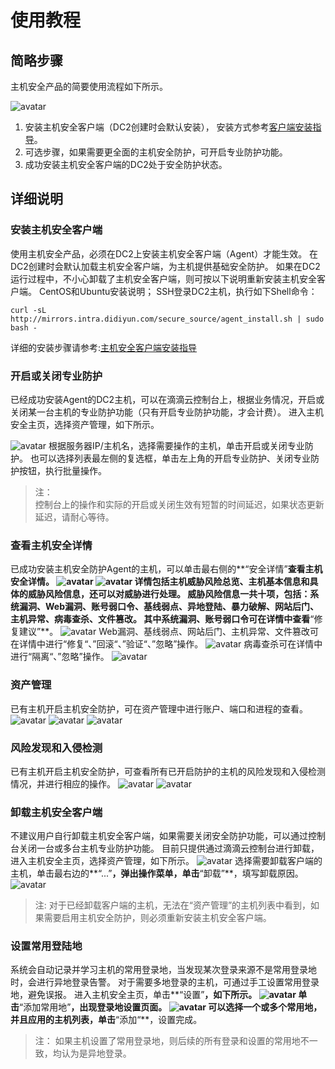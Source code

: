# 使用教程

## 简略步骤
主机安全产品的简要使用流程如下所示。

![avatar](./picture/4.2.1.png)

1. 安装主机安全客户端（DC2创建时会默认安装）， 安装方式参考[客户端安装指导](./客户端安装指导.md)。
2. 可选步骤，如果需要更全面的主机安全防护，可开启专业防护功能。
3. 成功安装主机安全客户端的DC2处于安全防护状态。

## 详细说明
### 安装主机安全客户端 
使用主机安全产品，必须在DC2上安装主机安全客户端（Agent）才能生效。
在DC2创建时会默认加载主机安全客户端，为主机提供基础安全防护。
如果在DC2运行过程中，不小心卸载了主机安全客户端，则可按以下说明重新安装主机安全客户端。
CentOS和Ubuntu安装说明；
SSH登录DC2主机，执行如下Shell命令：

```shell
curl -sL http://mirrors.intra.didiyun.com/secure_source/agent_install.sh | sudo bash -
```
详细的安装步骤请参考:[主机安全客户端安装指导](./客户端安装指导.md)
### 开启或关闭专业防护
已经成功安装Agent的DC2主机，可以在滴滴云控制台上，根据业务情况，开启或关闭某一台主机的专业防护功能（只有开启专业防护功能，才会计费）。
进入主机安全主页，选择资产管理，如下所示。

![avatar](./picture/4.2.2.png)
根据服务器IP/主机名，选择需要操作的主机，单击开启或关闭专业防护。
也可以选择列表最左侧的复选框，单击左上角的开启专业防护、关闭专业防护按钮，执行批量操作。
>注：<br>
>控制台上的操作和实际的开启或关闭生效有短暂的时间延迟，如果状态更新延迟，请耐心等待。

### 查看主机安全详情
已成功安装主机安全防护Agent的主机，可以单击最右侧的**“安全详情”**查看主机安全详情。
![avatar](./picture/4.2.3.png)
![avatar](./picture/4.2.4.png)
详情包括主机威胁风险总览、主机基本信息和具体的威胁风险信息，还可以对威胁进行处理。
威胁风险信息一共十项，包括：系统漏洞、Web漏洞、账号弱口令、基线弱点、异地登陆、暴力破解、网站后门、主机异常、病毒查杀、文件篡改。
其中系统漏洞、账号弱口令可在详情中查看**“修复建议”**。
![avatar](./picture/4.2.5.png)
Web漏洞、基线弱点、网站后门、主机异常、文件篡改可在详情中进行“修复“、”回滚“、”验证“、”忽略”操作。
![avatar](./picture/4.2.6.png)
病毒查杀可在详情中进行“隔离“、”忽略”操作。
![avatar](./picture/4.2.7.png)
### 资产管理
已有主机开启主机安全防护，可在资产管理中进行账户、端口和进程的查看。
![avatar](./picture/4.2.8.png)
![avatar](./picture/4.2.9.png)
![avatar](./picture/4.2.10.png)
### 风险发现和入侵检测
已有主机开启主机安全防护，可查看所有已开启防护的主机的风险发现和入侵检测情况，并进行相应的操作。
![avatar](./picture/4.2.11.png)
![avatar](./picture/4.2.12.png)
### 卸载主机安全客户端
不建议用户自行卸载主机安全客户端，如果需要关闭安全防护功能，可以通过控制台关闭一台或多台主机专业防护功能。
目前只提供通过滴滴云控制台进行卸载，进入主机安全主页，选择资产管理，如下所示。
![avatar](./picture/4.2.13.png)
选择需要卸载客户端的主机，单击最右边的**“...”**，弹出操作菜单，单击**“卸载”**，填写卸载原因。
![avatar](./picture/4.2.14.png)
>注:
>对于已经卸载客户端的主机，无法在“资产管理”的主机列表中看到，如果需要启用主机安全防护，则必须重新安装主机安全客户端。

### 设置常用登陆地
系统会自动记录并学习主机的常用登录地，当发现某次登录来源不是常用登录地时，会进行异地登录告警。
对于需要多地登录的主机，可通过手工设置常用登录地，避免误报。
进入主机安全主页，单击**“设置”**，如下所示。
![avatar](./picture/4.2.15.png)
单击**“添加常用地”**，出现登录地设置页面。
![avatar](./picture/4.2.16.png)
可以选择一个或多个常用地，并且应用的主机列表，单击**“添加“**，设置完成。
>注：
>如果主机设置了常用登录地，则后续的所有登录和设置的常用地不一致，均认为是异地登录。






